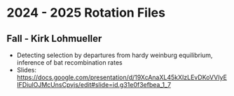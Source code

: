 # 2024 - 2025 Rotation Files 

## Fall - Kirk Lohmueller
- Detecting selection by departures from hardy weinburg equilibrium, inference of bat recombination rates 
- Slides: https://docs.google.com/presentation/d/19XcAnaXL45kXIzLEvDKoVVIyEIFDiulOJMcUnsCpvjs/edit#slide=id.g31e0f3efbea_1_7
